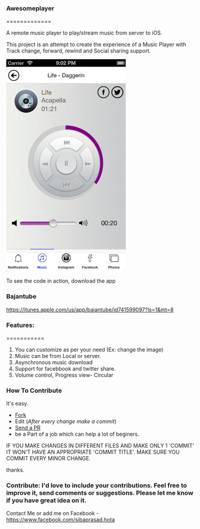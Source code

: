 ### Awesomeplayer
=============

A remote music player to play/stream music from server to  iOS.


This project is an attempt to create the experience of a Music Player with Track change, forward, rewind and Social sharing support.

![Screenshot](/sample.jpeg)

To see the code in action, download the app 
### Bajantube
https://itunes.apple.com/us/app/bajantube/id741599097?ls=1&mt=8

### Features:
===========
1. You can customize as per your need (Ex: change the image)
2. Music can be from Local or server.
3. Asynchronous music download
4. Support for facebbook and twitter share.
5. Volume control, Progress view- Circular


### How To Contribute
It's easy.
- [Fork](https://help.github.com/articles/fork-a-repo)
- Edit (*After every change make a commit*)
- [Send a PR](https://help.github.com/articles/using-pull-requests  )
- be a Part of a job which can help a lot of beginers.

IF YOU MAKE CHANGES IN DIFFERENT FILES AND MAKE ONLY 1 'COMMIT' IT WON'T HAVE AN APPROPRIATE 'COMMIT TITLE'. MAKE SURE YOU COMMIT EVERY MINOR CHANGE.

thanks.

### Contribute: I'd love to include your contributions. Feel free to improve it, send comments or suggestions. Please let me know if you have great idea on it.
Contact Me or add me on Facebook - https://www.facebook.com/sibaprasad.hota




